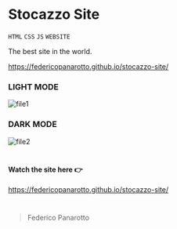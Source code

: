 # Stocazzo Site

`HTML` `CSS` `JS` `WEBSITE`

The best site in the world.

https://federicopanarotto.github.io/stocazzo-site/

### LIGHT MODE
![file1](https://cdn.discordapp.com/attachments/765646227303432232/971180362950647849/white_1.png)

### DARK MODE
![file2](https://cdn.discordapp.com/attachments/765646227303432232/971180373595783198/white_2.png)

#

#### Watch the site here 👉
https://federicopanarotto.github.io/stocazzo-site/

#

> Federico Panarotto